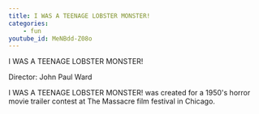```yaml
---
title: I WAS A TEENAGE LOBSTER MONSTER!
categories:
    - fun
youtube_id: MeNBdd-Z08o
---
```


I WAS A TEENAGE LOBSTER MONSTER!

Director: John Paul Ward

I WAS A TEENAGE LOBSTER MONSTER! was created for a 1950's horror movie trailer contest at The Massacre film festival in Chicago.